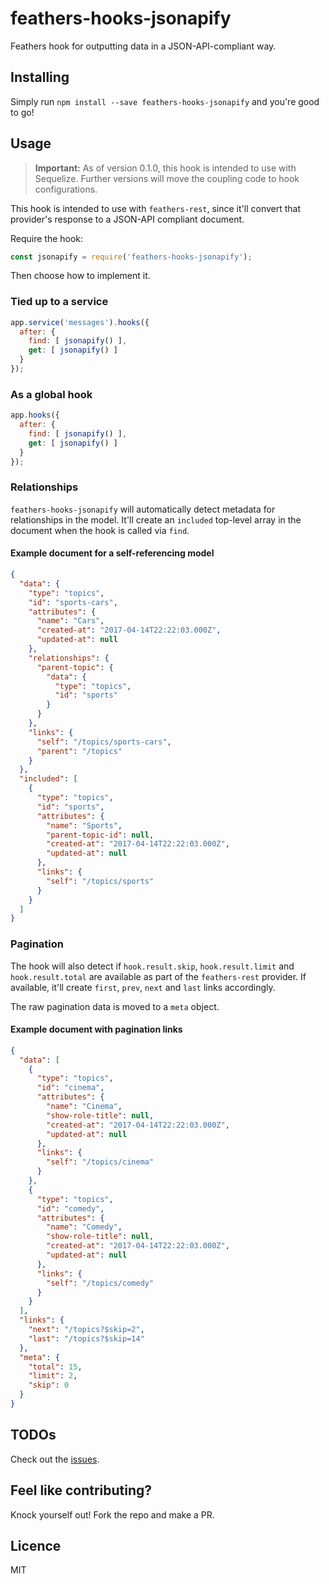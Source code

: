 # feathers-hooks-jsonapify
Feathers hook for outputting data in a JSON-API-compliant way.

## Installing

Simply run `npm install --save feathers-hooks-jsonapify` and you're good to go!

## Usage

> **Important:** As of version 0.1.0, this hook is intended to use with Sequelize. Further versions will move the coupling code to hook configurations.

This hook is intended to use with `feathers-rest`, since it'll convert that provider's response to a JSON-API compliant document.

Require the hook:

```js
const jsonapify = require('feathers-hooks-jsonapify');
```

Then choose how to implement it.

### Tied up to a service

```js
app.service('messages').hooks({
  after: {
    find: [ jsonapify() ],
    get: [ jsonapify() ]
  }
});
```

### As a global hook

```js
app.hooks({
  after: {
    find: [ jsonapify() ],
    get: [ jsonapify() ]
  }
});
```

### Relationships

`feathers-hooks-jsonapify` will automatically detect metadata for relationships in the model. It'll create an `included` top-level array in the document when the hook is called via `find`.

#### Example document for a self-referencing model

```json
{
  "data": {
    "type": "topics",
    "id": "sports-cars",
    "attributes": {
      "name": "Cars",
      "created-at": "2017-04-14T22:22:03.000Z",
      "updated-at": null
    },
    "relationships": {
      "parent-topic": {
        "data": {
          "type": "topics",
          "id": "sports"
        }
      }
    },
    "links": {
      "self": "/topics/sports-cars",
      "parent": "/topics"
    }
  },
  "included": [
    {
      "type": "topics",
      "id": "sports",
      "attributes": {
        "name": "Sports",
        "parent-topic-id": null,
        "created-at": "2017-04-14T22:22:03.000Z",
        "updated-at": null
      },
      "links": {
        "self": "/topics/sports"
      }
    }
  ]
}
```

### Pagination

The hook will also detect if `hook.result.skip`, `hook.result.limit` and `hook.result.total` are available as part of the `feathers-rest` provider. If available, it'll create `first`, `prev`, `next` and `last` links accordingly.

The raw pagination data is moved to a `meta` object.

#### Example document with pagination links

```json
{
  "data": [
    {
      "type": "topics",
      "id": "cinema",
      "attributes": {
        "name": "Cinema",
        "show-role-title": null,
        "created-at": "2017-04-14T22:22:03.000Z",
        "updated-at": null
      },
      "links": {
        "self": "/topics/cinema"
      }
    },
    {
      "type": "topics",
      "id": "comedy",
      "attributes": {
        "name": "Comedy",
        "show-role-title": null,
        "created-at": "2017-04-14T22:22:03.000Z",
        "updated-at": null
      },
      "links": {
        "self": "/topics/comedy"
      }
    }
  ],
  "links": {
    "next": "/topics?$skip=2",
    "last": "/topics?$skip=14"
  },
  "meta": {
    "total": 15,
    "limit": 2,
    "skip": 0
  }
}
```

## TODOs

Check out the [issues](https://github.com/joelalejandro/feathers-hooks-jsonapify/issues).

## Feel like contributing?

Knock yourself out! Fork the repo and make a PR.

## Licence

MIT

